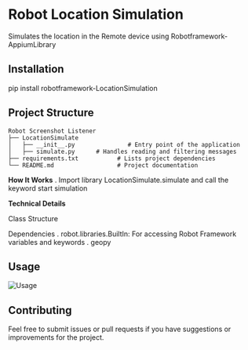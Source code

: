 # Robot Location Simulation

Simulates the location in the Remote device using Robotframework-AppiumLibrary

## Installation
pip install robotframework-LocationSimulation

## Project Structure

```
Robot Screenshot Listener
├── LocationSimulate
│   ├── __init__.py               # Entry point of the application
│   ├── simulate.py      # Handles reading and filtering messages
├── requirements.txt           # Lists project dependencies
└── README.md                  # Project documentation
```


**How It Works**
   . Import library LocationSimulate.simulate and call the keyword start simulation

**Technical Details**

Class Structure

Dependencies
   . robot.libraries.BuiltIn: For accessing Robot Framework variables and keywords
   . geopy



## Usage
![Usage](https://github.com/JagadeeshVedula/LocationSimulator/locationSimulate.png)
   

## Contributing

Feel free to submit issues or pull requests if you have suggestions or improvements for the project.
